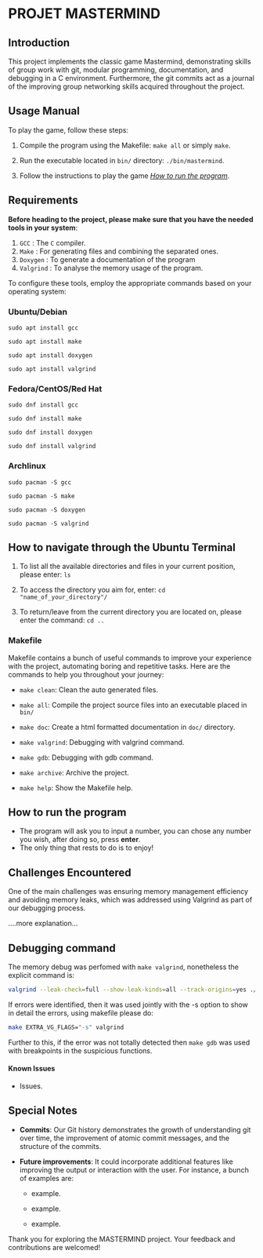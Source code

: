 # PROJET MASTERMIND

## Introduction

This project implements the classic game Mastermind, demonstrating skills of group work with git, modular programming, documentation, and debugging in a C environment. Furthermore, the git commits act as a journal of the improving group networking skills acquired throughout the project.

## Usage Manual

To play the game, follow these steps:

1. Compile the program using the Makefile: `make all` or simply `make`.
  
2. Run the executable located in `bin/` directory: `./bin/mastermind`.
  
3. Follow the instructions to play the game *[How to run the program](#how-to-run-the-program)*.


## Requirements

**Before heading to the project, please make sure that you have the needed tools in your system**:  

1. `GCC` : The `C` compiler.
2. `Make` : For generating files and combining the separated ones.
3. `Doxygen` : To generate a documentation of the program
4. `Valgrind` : To analyse the memory usage of the program.

To configure these tools, employ the appropriate commands based on your operating system:

### Ubuntu/Debian

```shell
sudo apt install gcc

sudo apt install make

sudo apt install doxygen

sudo apt install valgrind
```

### Fedora/CentOS/Red Hat

```shell
sudo dnf install gcc

sudo dnf install make

sudo dnf install doxygen

sudo dnf install valgrind
```

### Archlinux

```shell
sudo pacman -S gcc

sudo pacman -S make

sudo pacman -S doxygen

sudo pacman -S valgrind
```

## How to navigate through the Ubuntu Terminal

1. To list all the available directories and files in your current position, please enter: `ls`
  
2. To access the directory you aim for, enter: `cd "name_of_your_directory"/`
  
3. To return/leave from the current directory you are located on, please enter the command: `cd ..`

### Makefile

Makefile contains a bunch of useful commands to improve your experience with the project, automating boring and repetitive tasks. Here are the commands to help you throughout your journey:

- `make clean`: Clean the auto generated files.
  
- `make all`: Compile the project source files into an executable placed in `bin/`
  
- `make doc`: Create a html formatted documentation in `doc/` directory.

- `make valgrind`: Debugging with valgrind command.

- `make gdb`: Debugging with gdb command.

- `make archive`: Archive the project.
  
- `make help`: Show the Makefile help.


## How to run the program
  
* The program will ask you to input a number, you can chose any number you wish, after doing so, press **enter**.   
* The only thing that rests to do is to enjoy!

## Challenges Encountered

One of the main challenges was ensuring memory management efficiency and avoiding memory leaks, which was addressed using Valgrind as part of our debugging process.

....more explanation...

## Debugging command

The memory debug was perfomed with `make valgrind`, nonetheless the explicit command is:

```bash
valgrind --leak-check=full --show-leak-kinds=all --track-origins=yes ./bin/mastermind
```

If errors were identified, then it was used jointly with the -s option to show in detail the errors, using makefile please do:

```bash
make EXTRA_VG_FLAGS="-s" valgrind
```

Further to this, if the error was not totally detected then `make gdb` was used with breakpoints in the suspicious functions.

#### Known Issues

- Issues.

## Special Notes

- **Commits**: Our Git history demonstrates the growth of understanding git over time, the improvement of atomic commit messages, and the structure of the commits.
  
- **Future improvements**: It could incorporate additional features like improving the output or interaction with the user. For instance, a bunch of examples are:
  
  - example.
    
  - example.
    
  - example.
    

Thank you for exploring the MASTERMIND project. Your feedback and contributions are welcomed!

